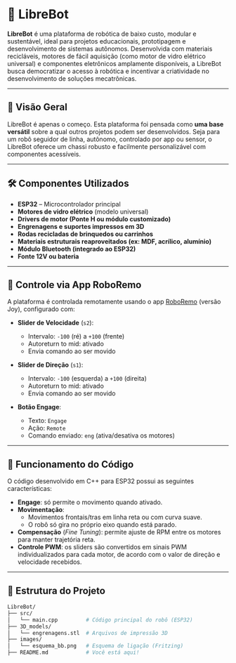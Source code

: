# 🤖 LibreBot

**LibreBot** é uma plataforma de robótica de baixo custo, modular e sustentável, ideal para projetos educacionais, prototipagem e desenvolvimento de sistemas autônomos. Desenvolvida com materiais recicláveis, motores de fácil aquisição (como motor de vidro elétrico universal) e componentes eletrônicos amplamente disponíveis, a LibreBot busca democratizar o acesso à robótica e incentivar a criatividade no desenvolvimento de soluções mecatrônicas.

---

## 🚀 Visão Geral

LibreBot é apenas o começo. Esta plataforma foi pensada como **uma base versátil** sobre a qual outros projetos podem ser desenvolvidos. Seja para um robô seguidor de linha, autônomo, controlado por app ou sensor, o LibreBot oferece um chassi robusto e facilmente personalizável com componentes acessíveis.

---

## 🛠️ Componentes Utilizados

- **ESP32** – Microcontrolador principal
- **Motores de vidro elétrico** (modelo universal)
- **Drivers de motor (Ponte H ou módulo customizado)**
- **Engrenagens e suportes impressos em 3D**
- **Rodas recicladas de brinquedos ou carrinhos**
- **Materiais estruturais reaproveitados (ex: MDF, acrílico, alumínio)**
- **Módulo Bluetooth (integrado ao ESP32)**
- **Fonte 12V ou bateria**

---

## 📱 Controle via App RoboRemo

A plataforma é controlada remotamente usando o app [RoboRemo](https://play.google.com/store/apps/details?id=com.hardcoded.roboremo) (versão Joy), configurado com:

- **Slider de Velocidade** (`s2`):  
  - Intervalo: `-100` (ré) a `+100` (frente)  
  - Autoreturn to mid: ativado  
  - Envia comando ao ser movido  

- **Slider de Direção** (`s1`):  
  - Intervalo: `-100` (esquerda) a `+100` (direita)  
  - Autoreturn to mid: ativado  
  - Envia comando ao ser movido  

- **Botão Engage**:  
  - Texto: `Engage`  
  - Ação: `Remote`  
  - Comando enviado: `eng` (ativa/desativa os motores)

---

## 🧠 Funcionamento do Código

O código desenvolvido em C++ para ESP32 possui as seguintes características:

- **Engage**: só permite o movimento quando ativado.
- **Movimentação**:
  - Movimentos frontais/tras em linha reta ou com curva suave.
  - O robô só gira no próprio eixo quando está parado.
- **Compensação** (*Fine Tuning*): permite ajuste de RPM entre os motores para manter trajetória reta.
- **Controle PWM**: os sliders são convertidos em sinais PWM individualizados para cada motor, de acordo com o valor de direção e velocidade recebidos.

---

## 📂 Estrutura do Projeto

```bash
LibreBot/
├── src/
│   └── main.cpp         # Código principal do robô (ESP32)
├── 3D_models/
│   └── engrenagens.stl  # Arquivos de impressão 3D
├── images/
│   └── esquema_bb.png   # Esquema de ligação (Fritzing)
├── README.md            # Você está aqui!
